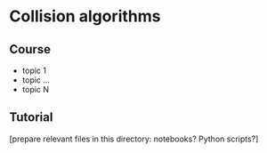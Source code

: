 # Collision algorithms

## Course

* topic 1
* topic ...
* topic N

## Tutorial

[prepare relevant files in this directory: notebooks? Python scripts?]
